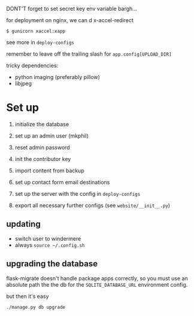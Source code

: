 DONT'T forget to set secret key env variable bargh...


for deployment on nginx, we can d x-accel-redirect

`$ gunicorn xaccel:xapp`

see more in `deploy-configs`


remember to leave off the trailing slash for `app.config[UPLOAD_DIR]`


tricky dependencies:

  * python imaging (preferably pillow)
  * libjpeg


# Set up

1. initialize the database

2. set up an admin user (mkphil)

3. reset admin password

4. init the contributor key

5. import content from backup

6. set up contact form email destinations

7. set up the server with the config in `deploy-configs`

8. export all necessary further configs (see `website/__init__.py`)


## updating

 * switch user to windermere
 * always `source ~/.config.sh`


## upgrading the database

flask-migrate doesn't handle package apps correctly, so you must use an
absolute path the the db for the `SQLITE_DATABASE_URL` environment config.

but then it's easy

```bash
./manage.py db upgrade
```
